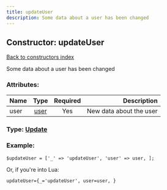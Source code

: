 ```yaml
---
title: updateUser
description: Some data about a user has been changed
---
```

## Constructor: updateUser  
[Back to constructors index](index.md)



Some data about a user has been changed

### Attributes:

| Name     |    Type       | Required | Description |
|----------|:-------------:|:--------:|------------:|
|user|[user](../types/user.md) | Yes|New data about the user|



### Type: [Update](../types/Update.md)


### Example:

```
$updateUser = ['_' => 'updateUser', 'user' => user, ];
```  

Or, if you're into Lua:  


```
updateUser={_='updateUser', user=user, }

```


